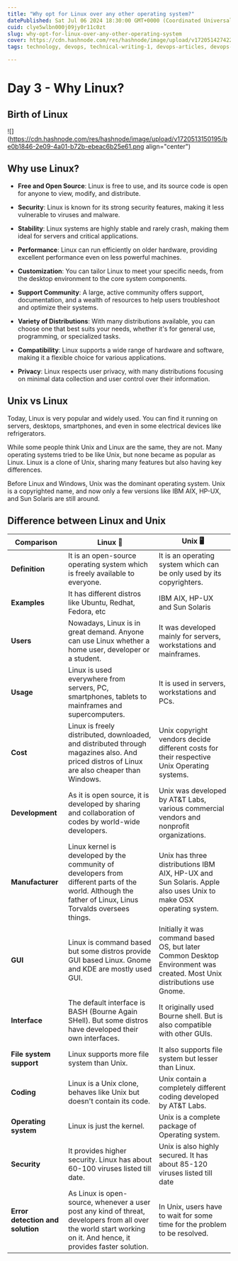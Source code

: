 ```yaml
---
title: "Why opt for Linux over any other operating system?"
datePublished: Sat Jul 06 2024 18:30:00 GMT+0000 (Coordinated Universal Time)
cuid: clye5wlbn000j09jy0r11c0zt
slug: why-opt-for-linux-over-any-other-operating-system
cover: https://cdn.hashnode.com/res/hashnode/image/upload/v1720514274220/ccaa05c8-5ae8-4541-97eb-5ae53a6771ec.jpeg
tags: technology, devops, technical-writing-1, devops-articles, devops-journey, 90daysofdevops, 90daysofdevopschallenge, tws, devopscommunity

---
```


# Day 3 - Why Linux?

## Birth of Linux

![](https://cdn.hashnode.com/res/hashnode/image/upload/v1720513150195/be0b1846-2e09-4a01-b72b-ebeac6b25e61.png align="center")

## Why use Linux?

* **Free and Open Source**: Linux is free to use, and its source code is open for anyone to view, modify, and distribute.
    
* **Security**: Linux is known for its strong security features, making it less vulnerable to viruses and malware.
    
* **Stability**: Linux systems are highly stable and rarely crash, making them ideal for servers and critical applications.
    
* **Performance**: Linux can run efficiently on older hardware, providing excellent performance even on less powerful machines.
    
* **Customization**: You can tailor Linux to meet your specific needs, from the desktop environment to the core system components.
    
* **Support Community**: A large, active community offers support, documentation, and a wealth of resources to help users troubleshoot and optimize their systems.
    
* **Variety of Distributions**: With many distributions available, you can choose one that best suits your needs, whether it's for general use, programming, or specialized tasks.
    
* **Compatibility**: Linux supports a wide range of hardware and software, making it a flexible choice for various applications.
    
* **Privacy**: Linux respects user privacy, with many distributions focusing on minimal data collection and user control over their information.
    

## Unix vs Linux

Today, Linux is very popular and widely used. You can find it running on servers, desktops, smartphones, and even in some electrical devices like refrigerators.

While some people think Unix and Linux are the same, they are not. Many operating systems tried to be like Unix, but none became as popular as Linux. Linux is a clone of Unix, sharing many features but also having key differences.

Before Linux and Windows, Unix was the dominant operating system. Unix is a copyrighted name, and now only a few versions like IBM AIX, HP-UX, and Sun Solaris are still around.

## Difference between Linux and Unix

| Comparison | Linux 🐧 | Unix 🖥️ |
| --- | --- | --- |
| **Definition** | It is an open-source operating system which is freely available to everyone. | It is an operating system which can be only used by its copyrighters. |
| **Examples** | It has different distros like Ubuntu, Redhat, Fedora, etc | IBM AIX, HP-UX and Sun Solaris |
| **Users** | Nowadays, Linux is in great demand. Anyone can use Linux whether a home user, developer or a student. | It was developed mainly for servers, workstations and mainframes. |
| **Usage** | Linux is used everywhere from servers, PC, smartphones, tablets to mainframes and supercomputers. | It is used in servers, workstations and PCs. |
| **Cost** | Linux is freely distributed, downloaded, and distributed through magazines also. And priced distros of Linux are also cheaper than Windows. | Unix copyright vendors decide different costs for their respective Unix Operating systems. |
| **Development** | As it is open source, it is developed by sharing and collaboration of codes by world-wide developers. | Unix was developed by AT&T Labs, various commercial vendors and nonprofit organizations. |
| **Manufacturer** | Linux kernel is developed by the community of developers from different parts of the world. Although the father of Linux, Linus Torvalds oversees things. | Unix has three distributions IBM AIX, HP-UX and Sun Solaris. Apple also uses Unix to make OSX operating system. |
| **GUI** | Linux is command based but some distros provide GUI based Linux. Gnome and KDE are mostly used GUI. | Initially it was command based OS, but later Common Desktop Environment was created. Most Unix distributions use Gnome. |
| **Interface** | The default interface is BASH (Bourne Again SHell). But some distros have developed their own interfaces. | It originally used Bourne shell. But is also compatible with other GUIs. |
| **File system support** | Linux supports more file system than Unix. | It also supports file system but lesser than Linux. |
| **Coding** | Linux is a Unix clone, behaves like Unix but doesn't contain its code. | Unix contain a completely different coding developed by AT&T Labs. |
| **Operating system** | Linux is just the kernel. | Unix is a complete package of Operating system. |
| **Security** | It provides higher security. Linux has about 60-100 viruses listed till date. | Unix is also highly secured. It has about 85-120 viruses listed till date |
| **Error detection and solution** | As Linux is open-source, whenever a user post any kind of threat, developers from all over the world start working on it. And hence, it provides faster solution. | In Unix, users have to wait for some time for the problem to be resolved. |
